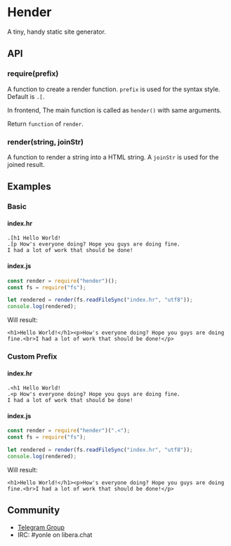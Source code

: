 # Hender
A tiny, handy static site generator.

## API

### require(prefix)
A function to create a render function. `prefix` is used for the syntax style. Default is `.[`.

In frontend, The main function is called as `hender()` with same arguments.

Return `function` of `render`.

### render(string, joinStr)
A function to render a string into a HTML string. A `joinStr` is used for the joined result.

## Examples

### Basic
#### index.hr
```
.[h1 Hello World!
.[p How's everyone doing? Hope you guys are doing fine.
I had a lot of work that should be done!
```

#### index.js
```js
const render = require("hender")();
const fs = require("fs");

let rendered = render(fs.readFileSync("index.hr", "utf8"));
console.log(rendered);
```
Will result:
```
<h1>Hello World!</h1><p>How's everyone doing? Hope you guys are doing fine.<br>I had a lot of work that should be done!</p>
```

### Custom Prefix
#### index.hr
```
.<h1 Hello World!
.<p How's everyone doing? Hope you guys are doing fine.
I had a lot of work that should be done!
```

#### index.js
```js
const render = require("hender")(".<");
const fs = require("fs");

let rendered = render(fs.readFileSync("index.hr", "utf8"));
console.log(rendered);
```
Will result:
```
<h1>Hello World!</h1><p>How's everyone doing? Hope you guys are doing fine.<br>I had a lot of work that should be done!</p>
```

## Community
- [Telegram Group](https://t.me/yonlecoder)
- IRC: #yonle on libera.chat
